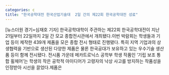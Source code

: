 ```yaml
---
categories: c
title: "한국공학대전 한국산업기술대  2일 간의 제22회 한국공학대전 성료"
---
```

[뉴스더원 경기=심재호 기자] 한국공학대학이 주관하는 제22회 한국공학대전이 지난 21일부터 22일까지 2일 간 모교 종합전시관에서 개최됐다.이번 박람회는 학생들과 기업 등이 제작한 439개 제품을 모은 종합 전시 형태로 진행됐다. 특히 지역 기업과의 상생협력을 기반으로 생산된 다양한 제품은 물론 한국공대가 보유하고 있는 우수기술 생산품 등이 함께 전시됐다. 전시품 가운데 메카트로닉스 공학부 학생 작품인 ‘기립 보조 통합 휠체어’는 학생의 작은 공학적 아이디어가 고령자의 낙상 사고를 방지하는 작품성을 인정받아 시선을 끌었다.제품은